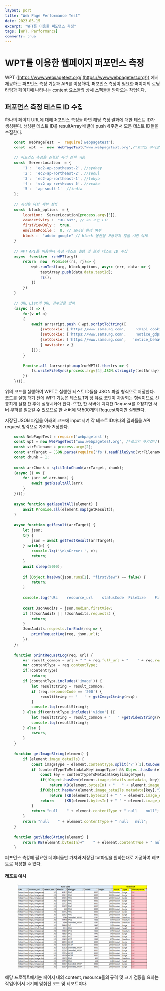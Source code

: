 ```yaml
---
layout: post
title: "Web Page Performance Test"
date: 2023-05-15
excerpt: "WPT를 이용한 퍼포먼스 측정"
tags: [WPT, Performance]
comments: true
---
```


# WPT를 이용한 웹페이지 퍼포먼스 측정
WPT ([https://www.webpagetest.org/](https://www.webpagetest.org/)) 에서 제공하는 퍼포먼스 측정 기능과 API를 이용하여, 
퍼포먼스 측정이 필요한 페이지의 로딩타임과 페이지에 나타나는 content 요소들의 상세 스펙들을 받아오는 작업이다.

## 퍼포먼스 측정 테스트 ID 수집

하나의 페이지 URL에 대해 퍼포먼스 측정을 하면 해당 측정 결과에 대한 테스트 ID가 생성된다.
생성된 테스트 ID를 resultArray 배열에 push 해주면서 모든 테스트 ID들을 수집한다.

```javascript
	const  WebPageTest  =  require('webpagetest');
	const  wpt  =  new  WebPageTest("www.webpagetest.org",/*로그인 쿠키값*/);
	
	// 퍼포먼스 측정을 진행할 서버 선택 가능
	const  ServerLocation  = {
		'1':  'ec2-ap-southeast-2', //sydney
		'2':  'ec2-ap-northeast-2', //seoul
		'3':  'ec2-ap-northeast-1', //tokyo
		'4':  'ec2-ap-northeast-3', //osaka
		'5':  'ap-south-1'  //india
	};

	// 측정을 위한 세부 설정
	const  block_options  = {
		location:  ServerLocation[process.argv[3]],
		connectivity :  "3GFast", // 3G 또는 LTE
		firstViewOnly :  true,
		emulateMobile :  0, // 모바일 환경 여부
		block :  "adobe google" // block 옵션을 사용하지 않을 시엔 삭제
	}

	// WPT API를 이용하여 측정 테스트 실행 및 결과 테스트 ID 수집
	async  function  runWPT(arg){
		return  new  Promise((rs, rj)=> {
			wpt.runTest(arg, block_options, async (err, data) => {
				testArray.push(data.data.testId);
				rs();
			})
		})
	}

	// URL List의 URL 갯수만큼 반복
	(async () => {
		for(v of o) 
		{
			await arrscript.push ( wpt.scriptToString([
				{setCookie:	['https://www.samsung.com',	   'cmapi_cookie_privacy=permit 1,2,3,4;Path=/;Domain=.samsung.com']},
				{setCookie:	['https://www.samsung.com',	   'notice_gdpr_prefs=0,1,2,3::implied,eu;Path=/;Domain=.samsung.com']},
				{setCookie:	['https://www.samsung.com',	  'notice_behavior=implied,eu;Path=/;Domain=.samsung.com']},
				{ navigate: v } 
			]));
		}

		Promise.all (arrscript.map(runWPT)).then(rs => {
			fs.writeFileSync(process.argv[4],JSON.stringify(testArray));
		});
	})();
```

위의 코드를 실행하여 WPT로 실행한 테스트 ID들을 JSON 파일 형식으로 저장한다.
코드를 실행 하기 전에 WPT 기능은 테스트 1회 당 유료 코인이 차감되는 형식이므로 신중하게 설정 한 후에 실행시켜야 한다.
또한, 한 서버에 과다한 Request를 요청하면 서버 부하를 일으킬 수 있으므로 한 서버에 약 500개의 Request까지만 실행한다.

저장된 JSON 파일을 아래의 코드에 input 시켜 각 테스트 ID마다의 결과들을 API request 방식으로 가져와 저장한다.

```javascript
	const WebPageTest = require('webpagetest');
	const wpt = new WebPageTest("www.webpagetest.org", /*로그인 쿠키값*/);
	const strFilename = process.argv[2];
	const arrTarget = JSON.parse(require('fs').readFileSync(strFilename));
	const chunk = 1;

	const arrChunk = splitIntoChunk(arrTarget, chunk);
	(async () => {
		for (arr of arrChunk) {
			await getResultAll(arr);
		}
	})();

	async function getResultAll(element) {
		await Promise.all(element.map(getResult));
	}

	async function getResult(arrTarget) { 
		let json;
		try {
			json = await getTestResult(arrTarget);
		} catch(e) {
			console.log('\n\nError: ', e);
			return;
		} 
		await sleep(5000);
		
		if (Object.hasOwn(json.runs[1], "firstView") == false) {
			return;
		}

		console.log("URL    resource_url    statusCode  FileSize    FileType    width   height  ", json.id, json.url) // ,KB(json.average.firstView.bytesIn)/1024, json.average.firstView.fullyLoaded*0.001); // 헤더 출력
	
		const JsonAudits = json.median.firstView;
		if (!JsonAudits || !JsonAudits.requests) {
			return;
		}
		JsonAudits.requests.forEach(req => {
			printRequestLog(req, json.url);
		}); 
	};

	function printRequestLog(req, url) {  
		var result_common = url + " " + req.full_url + "    " + req.responseCode;
		var contentType = req.contentType;
		if(!contentType)
			return;
		if (contentType.includes('image')) { 
			let resultString = result_common;
			if (req.responseCode == '200') {
				resultString += '   ' + getImageString(req);
			}
			console.log(resultString);  
		} else if(contentType.includes('video') ){
			let resultString = result_common + '   ' +getVideoString(req);
			console.log(resultString);
		} else { 
			return;
		}
	}

	function getImageString(element) {
		if (element.image_details) {
			const imageType = element.contentType.split('/')[1].toLowerCase();
			if (contentTypeToMetadataKey[imageType] && Object.hasOwn(element.image_details, "metadata")) {
				const key = contentTypeToMetadataKey[imageType];
				if(!Object.hasOwn(element.image_details.metadata, key))
					return KB(element.bytesIn) + "   " + element.image_details.metadata.File.FileType +" null    null";
				if(Object.hasOwn(element.image_details.metadata[key],"ImageWidth") && Object.hasOwn(element.image_details.metadata[key],"ImageHeight"))
					return (KB(element.bytesIn) + " " + element.image_details.metadata.File.FileType + "    " + element.image_details.metadata[key].ImageWidth + "  " + element.image_details.metadata[key].ImageHeight);
				return     (KB(element.bytesIn) + " " + element.image_details.metadata.File.FileType + "    null    null");
			}
			return "null    " + element.contentType + " null    null";
		}
		return "null    " + element.contentType + " null   null";
	}

	function getVideoString(element) {
		return KB(element.bytesIn)+"    " + element.contentType + " null   null";
	}
```

퍼포먼스 측정에 필요한 데이터들만 가져와 저장된 txt파일을 원하는대로 가공하여 레포트로 작성할 수 있다.

#### 레포트 예시
<figure>
	<a href="/assets/img/ex_wpt.png"><img src="/assets/img/ex_wpt.png"></a>
</figure>

해당 프로젝트에서는 페이지 내의 content, resource들의 규격 및 크기 검증을 요하는 작업이어서 거기에 맞춰진 코드 및 레포트이다.
